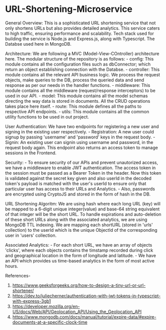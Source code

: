 # URL-Shortening-Microservice

General Overview:
This is a sophisticated URL shortening service that not only shortens URLs but also provides detailed analytics. This service caters to high traffic, ensuring performance and scalability. Tech stack used for building the service is Node.js and Express.js, along with Typescript. The Databse used here in MongoDB.

Architecture:
We are following a MVC (Model-View-COntroller) architecture here. The modular structure of the repository is as follows: - config: This module contains all the configuration files such as dbConnector; which return an object establishing connection with the Databse. - controller: This module contains all the relevant API business logic. We process the request objects, make queries to the DB, process the queried data and send response as per our needs in the handler functions. - middleware: This module contains all the middleware (request/response interceptors) to be used in our API. - model: This module contains all the model schemas directing the way data is stored in documents. All the CRUD operations takes place here itself. - route: This module defines all the paths to respective API endpoints. - utils: This module contains all the common utility functions to be used in out project.

User Authentication:
We have two endpoints for registering a new user and signing in the existing user respectively. - Registration: A new user could signup by passing 'username' and 'password' keys in the request body. - Signin: An existing user can signin using username and password, in the request body again. This endpoint also returns an access token to manage sessions in the Frontend.

Security: - To ensure security of our APIs and prevent unautorized access, we have a middleware to enable JWT authentication. The access token in the session must be passed as a Bearer Token in the header. Now this token is validated against the secret key given and also userId in the decoded token's payload is matched with the user's userId to ensure only that particular user has access to their URLs and Analytics. - Also, passwords are encrypted using CryptoJS and stored in the form of hash in the DB.

URL Shortening Algoritm:
We are using hash where each long URL (key) will be mapped to a 6-digit unique integer(value) and base-64 string equivalent of that integer will be the short URL. To handle expirations and auto-deletion of these short URLs along with the associated analytics, we are using MongoDB TTL indexing. We are mapping each shortURL (stored in 'urls' collection) to the userId which is the unique ObjectId of the corresponding user in 'users' collection.

Associated Analytics: - For each short URL, we have an array of objects 'clicks', where each objects contains the timstamp recorded during click and geographical location in the form of longitude and latitude. - We have an API which provides us time-based analytics in the form of most active hours.

References-

1. https://www.geeksforgeeks.org/how-to-design-a-tiny-url-or-url-shortener/
2. https://dev.to/juliecherner/authentication-with-jwt-tokens-in-typescript-with-express-3gb1
3. https://developer.mozilla.org/en-US/docs/Web/API/Geolocation_API/Using_the_Geolocation_API
4. https://www.mongodb.com/docs/manual/tutorial/expire-data/#expire-documents-at-a-specific-clock-time
